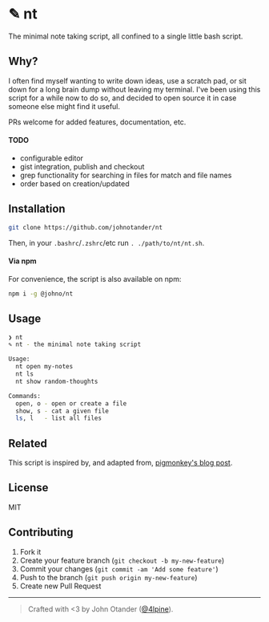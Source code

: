 # ✎ nt

The minimal note taking script, all confined to a single little bash script.

## Why?

I often find myself wanting to write down ideas, use a scratch pad, or sit down for a long brain dump without leaving my terminal.
I've been using this script for a while now to do so, and decided to open source it in case someone else might find it useful.

PRs welcome for added features, documentation, etc.

#### TODO

- configurable editor
- gist integration, publish and checkout
- grep functionality for searching in files for match and file names
- order based on creation/updated

## Installation

```sh
git clone https://github.com/johnotander/nt
```

Then, in your `.bashrc`/`.zshrc`/etc run `. ./path/to/nt/nt.sh`.

#### Via npm

For convenience, the script is also available on npm:

```bash
npm i -g @johno/nt
```

## Usage

```sh
❯ nt         
✎ nt - the minimal note taking script

Usage:
  nt open my-notes
  nt ls
  nt show random-thoughts

Commands:
  open, o - open or create a file
  show, s - cat a given file
  ls, l   - list all files
```

## Related

This script is inspired by, and adapted from, [pigmonkey's blog post](https://pig-monkey.com/2012/12/notes-unix/).

## License

MIT

## Contributing

1. Fork it
2. Create your feature branch (`git checkout -b my-new-feature`)
3. Commit your changes (`git commit -am 'Add some feature'`)
4. Push to the branch (`git push origin my-new-feature`)
5. Create new Pull Request

***

> Crafted with <3 by John Otander ([@4lpine](https://twitter.com/4lpine)).
